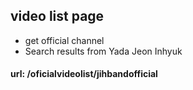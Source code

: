 ## video list page
<ul>
    <li>get official channel</li>
    <li>Search results from Yada Jeon Inhyuk</li>
</ul>

#### url: /oficialvideolist/jihbandofficial